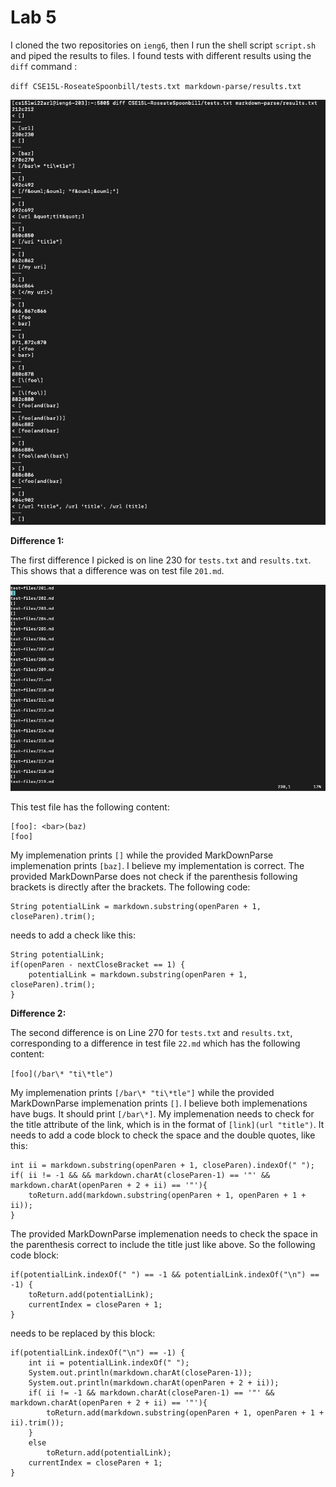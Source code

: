 # Lab 5

I cloned the two repositories on `ieng6`, then I run the shell script `script.sh` and piped the results to files. I found tests with different results using the `diff` command :

`diff CSE15L-RoseateSpoonbill/tests.txt markdown-parse/results.txt `

![Image](Differences.png)

**Difference 1:**

The first difference I picked is on line 230 for `tests.txt` and `results.txt`. This shows that a difference was on test file `201.md`.

![Image](Location.png)

This test file has the following content:

```
[foo]: <bar>(baz)
[foo]
```

My implemenation prints `[]` while the provided MarkDownParse implemenation prints `[baz]`. I believe my implementation is correct. The provided MarkDownParse does not check if the parenthesis following brackets is directly after the brackets. The following code:

```
String potentialLink = markdown.substring(openParen + 1, closeParen).trim();
```

needs to add a check like this:

```
String potentialLink;
if(openParen - nextCloseBracket == 1) {
    potentialLink = markdown.substring(openParen + 1, closeParen).trim();
}
```

**Difference 2:**

The second difference is on Line 270 for `tests.txt` and `results.txt`, corresponding to a difference in test file `22.md` which has the following content:

`[foo](/bar\* "ti\*tle")`

My implemenation prints `[/bar\* "ti\*tle"]` while the provided MarkDownParse implemenation prints `[]`. I believe both implemenations have bugs. It should print `[/bar\*]`. My implemenation needs to check for the title attribute of the link, which is in the format of `[link](url "title")`. It needs to add a code block to check the space and the double quotes, like this:

```
int ii = markdown.substring(openParen + 1, closeParen).indexOf(" ");
if( ii != -1 && && markdown.charAt(closeParen-1) == '"' && markdown.charAt(openParen + 2 + ii) == '"'){
    toReturn.add(markdown.substring(openParen + 1, openParen + 1 + ii));
}
```

The provided MarkDownParse implemenation needs to check the space in the parenthesis correct to include the title just like above. So the following code block:

```
if(potentialLink.indexOf(" ") == -1 && potentialLink.indexOf("\n") == -1) {
    toReturn.add(potentialLink);
    currentIndex = closeParen + 1;
}
```
needs to be replaced by this block:

```
if(potentialLink.indexOf("\n") == -1) {
    int ii = potentialLink.indexOf(" ");
    System.out.println(markdown.charAt(closeParen-1));
    System.out.println(markdown.charAt(openParen + 2 + ii));
    if( ii != -1 && markdown.charAt(closeParen-1) == '"' && markdown.charAt(openParen + 2 + ii) == '"'){
        toReturn.add(markdown.substring(openParen + 1, openParen + 1 + ii).trim());
    }
    else
        toReturn.add(potentialLink);
    currentIndex = closeParen + 1;
}
```